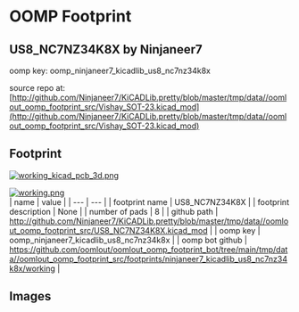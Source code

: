 # OOMP Footprint  
## US8_NC7NZ34K8X  by Ninjaneer7  
  
oomp key: oomp_ninjaneer7_kicadlib_us8_nc7nz34k8x  
  
source repo at: [http://github.com/Ninjaneer7/KiCADLib.pretty/blob/master/tmp/data//oomlout_oomp_footprint_src/Vishay_SOT-23.kicad_mod](http://github.com/Ninjaneer7/KiCADLib.pretty/blob/master/tmp/data//oomlout_oomp_footprint_src/Vishay_SOT-23.kicad_mod)  
## Footprint  
  
[![working_kicad_pcb_3d.png](working_kicad_pcb_3d_600.png)](working_kicad_pcb_3d.png)  
  
[![working.png](working_600.png)](working.png)  
| name | value | 
| --- | --- | 
| footprint name | US8_NC7NZ34K8X | 
| footprint description | None | 
| number of pads | 8 | 
| github path | http://github.com/Ninjaneer7/KiCADLib.pretty/blob/master/tmp/data//oomlout_oomp_footprint_src/US8_NC7NZ34K8X.kicad_mod | 
| oomp key | oomp_ninjaneer7_kicadlib_us8_nc7nz34k8x | 
| oomp bot github | https://github.com/oomlout/oomlout_oomp_footprint_bot/tree/main/tmp/data//oomlout_oomp_footprint_src/footprints/ninjaneer7_kicadlib_us8_nc7nz34k8x/working | 
## Images  
